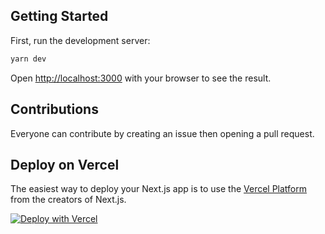 ## Getting Started

First, run the development server:

```bash
yarn dev
```

Open [http://localhost:3000](http://localhost:3000) with your browser to see the result.



## Contributions

Everyone can contribute by creating an issue then opening a pull request.

## Deploy on Vercel

The easiest way to deploy your Next.js app is to use the [Vercel Platform](https://vercel.com/new?utm_medium=default-template&filter=next.js&utm_source=create-next-app&utm_campaign=create-next-app-readme) from the creators of Next.js.


[![Deploy with Vercel](https://vercel.com/button)](https://vercel.com/new/clone?repository-url=https%3A%2F%2Fgithub.com%2Fxenedium%2Fxetools)